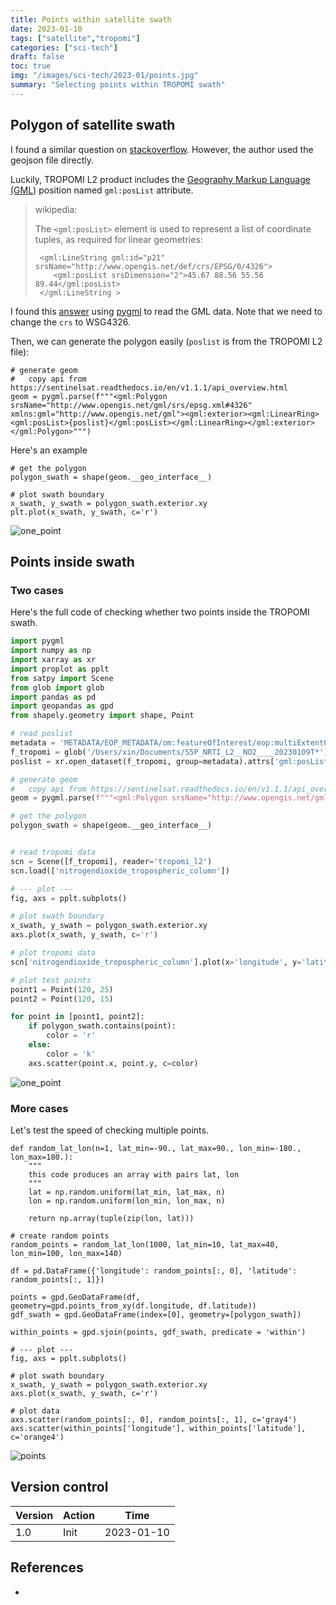 ```yaml
---
title: Points within satellite swath
date: 2023-01-10
tags: ["satellite","tropomi"]
categories: ["sci-tech"]
draft: false
toc: true
img: "/images/sci-tech/2023-01/points.jpg"
summary: "Selecting points within TROPOMI swath"
---
```


## Polygon of satellite swath

I found a similar question on [stackoverflow](https://gis.stackexchange.com/q/409477). However, the author used the geojson file directly.

Luckily, TROPOMI L2 product includes the [Geography Markup Language (GML)](https://en.wikipedia.org/wiki/Geography_Markup_Language) position named `gml:posList` attribute.

> wikipedia:
>
> The `<gml:posList>` element is used to represent a list of coordinate tuples, as required for linear geometries:
>
> ```
>  <gml:LineString gml:id="p21" srsName="http://www.opengis.net/def/crs/EPSG/0/4326">
>     <gml:posList srsDimension="2">45.67 88.56 55.56 89.44</gml:posList>
>  </gml:LineString >
> ```

I found this [answer](https://gis.stackexchange.com/a/444112) using [pygml](https://pypi.org/project/pygml/) to read the GML data. Note that we need to change the `crs` to WSG4326.

Then, we can generate the polygon easily (`poslist` is from the TROPOMI L2 file):

```
# generate geom
#   copy api from https://sentinelsat.readthedocs.io/en/v1.1.1/api_overview.html
geom = pygml.parse(f"""<gml:Polygon srsName="http://www.opengis.net/gml/srs/epsg.xml#4326" xmlns:gml="http://www.opengis.net/gml"><gml:exterior><gml:LinearRing><gml:posList>{poslist}</gml:posList></gml:LinearRing></gml:exterior></gml:Polygon>""")
```

Here's an example

```
# get the polygon
polygon_swath = shape(geom.__geo_interface__)

# plot swath boundary
x_swath, y_swath = polygon_swath.exterior.xy
plt.plot(x_swath, y_swath, c='r')
```

![one_point](/images/sci-tech/2023-01/swath.png)

## Points inside swath

### Two cases

Here's the full code of checking whether two points inside the TROPOMI swath.

```python
import pygml
import numpy as np
import xarray as xr
import proplot as pplt
from satpy import Scene
from glob import glob
import pandas as pd
import geopandas as gpd
from shapely.geometry import shape, Point

# read poslist
metadata = 'METADATA/EOP_METADATA/om:featureOfInterest/eop:multiExtentOf/gml:surfaceMembers/gml:exterior'
f_tropomi = glob('/Users/xin/Documents/S5P_NRTI_L2__NO2____20230109T*')[0]
poslist = xr.open_dataset(f_tropomi, group=metadata).attrs['gml:posList']

# generate geom
#   copy api from https://sentinelsat.readthedocs.io/en/v1.1.1/api_overview.html
geom = pygml.parse(f"""<gml:Polygon srsName="http://www.opengis.net/gml/srs/epsg.xml#4326" xmlns:gml="http://www.opengis.net/gml"><gml:exterior><gml:LinearRing><gml:posList>{poslist}</gml:posList></gml:LinearRing></gml:exterior></gml:Polygon>""")

# get the polygon
polygon_swath = shape(geom.__geo_interface__)


# read tropomi data
scn = Scene([f_tropomi], reader='tropomi_l2')
scn.load(['nitrogendioxide_tropospheric_column'])

# --- plot ---
fig, axs = pplt.subplots()

# plot swath boundary
x_swath, y_swath = polygon_swath.exterior.xy
axs.plot(x_swath, y_swath, c='r')

# plot tropomi data
scn['nitrogendioxide_tropospheric_column'].plot(x='longitude', y='latitude', ax=axs, cmap='viridis')

# plot test points
point1 = Point(120, 25)
point2 = Point(120, 15)

for point in [point1, point2]:
    if polygon_swath.contains(point):
        color = 'r'
    else:
        color = 'k'
    axs.scatter(point.x, point.y, c=color)
```

![one_point](/images/sci-tech/2023-01/one_point_swath.png)

### More cases

Let's test the speed of checking multiple points.

```
def random_lat_lon(n=1, lat_min=-90., lat_max=90., lon_min=-180., lon_max=180.):
    """
    this code produces an array with pairs lat, lon
    """
    lat = np.random.uniform(lat_min, lat_max, n)
    lon = np.random.uniform(lon_min, lon_max, n)

    return np.array(tuple(zip(lon, lat)))

# create random points
random_points = random_lat_lon(1000, lat_min=10, lat_max=40, lon_min=100, lon_max=140)

df = pd.DataFrame({'longitude': random_points[:, 0], 'latitude': random_points[:, 1]})

points = gpd.GeoDataFrame(df, geometry=gpd.points_from_xy(df.longitude, df.latitude))
gdf_swath = gpd.GeoDataFrame(index=[0], geometry=[polygon_swath])

within_points = gpd.sjoin(points, gdf_swath, predicate = 'within')

# --- plot ---
fig, axs = pplt.subplots()

# plot swath boundary
x_swath, y_swath = polygon_swath.exterior.xy
axs.plot(x_swath, y_swath, c='r')

# plot data
axs.scatter(random_points[:, 0], random_points[:, 1], c='gray4')
axs.scatter(within_points['longitude'], within_points['latitude'], c='orange4')
```

![points](/images/sci-tech/2023-01/points_swath.png)


## Version control

| Version | Action | Time       |
| ------- | ------ | ---------- |
| 1.0     | Init   | 2023-01-10 |

## References

- 